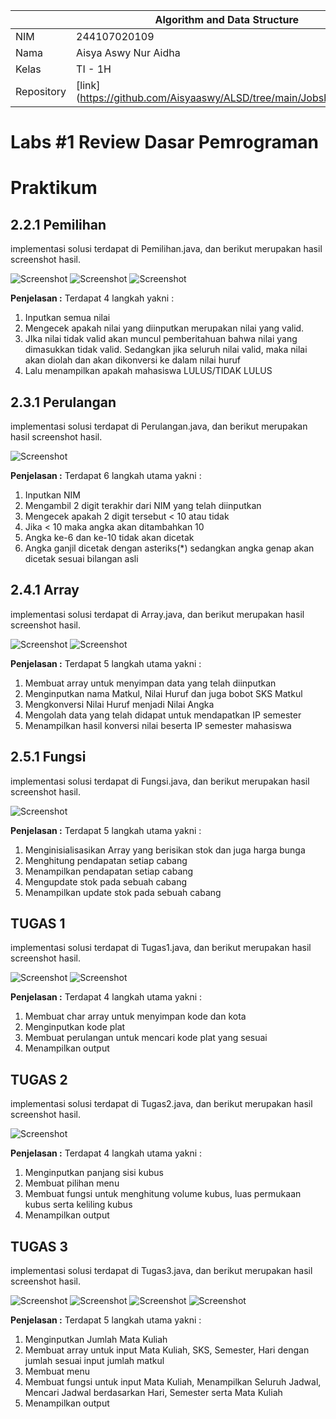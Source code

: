 |  | Algorithm and Data Structure |
|--|--|
| NIM |  244107020109|
| Nama |  Aisya Aswy Nur Aidha|
| Kelas | TI - 1H |
| Repository | [link] (https://github.com/Aisyaaswy/ALSD/tree/main/Jobsheet%201) |

# Labs #1 Review Dasar Pemrograman 
#  Praktikum
## 2.2.1 Pemilihan

implementasi solusi terdapat di Pemilihan.java, dan berikut merupakan hasil screenshot hasil.

![Screenshot](image/Pemilihan1.png)
![Screenshot](image/Pemilihan2.png)
![Screenshot](image/Pemilihan3.png)

**Penjelasan :** Terdapat 4 langkah yakni :
1. Inputkan semua nilai
2. Mengecek apakah nilai yang diinputkan merupakan nilai yang valid.
3. JIka nilai tidak valid akan muncul pemberitahuan bahwa nilai yang dimasukkan tidak valid. Sedangkan jika seluruh nilai valid, maka nilai akan diolah dan akan dikonversi ke dalam nilai huruf
4. Lalu menampilkan apakah mahasiswa LULUS/TIDAK LULUS

## 2.3.1 Perulangan

implementasi solusi terdapat di Perulangan.java, dan berikut merupakan hasil screenshot hasil.

![Screenshot](image/Perulangan.png)

**Penjelasan :** Terdapat 6 langkah utama yakni :
1. Inputkan NIM 
2. Mengambil 2 digit terakhir dari NIM yang telah diinputkan 
3. Mengecek apakah 2 digit tersebut < 10 atau tidak
4. Jika < 10 maka angka akan ditambahkan 10
5. Angka ke-6 dan ke-10 tidak akan dicetak
6. Angka ganjil dicetak dengan asteriks(*) sedangkan angka genap akan dicetak sesuai bilangan asli

## 2.4.1 Array

implementasi solusi terdapat di Array.java, dan berikut merupakan hasil screenshot hasil.

![Screenshot](image/Array1.png)
![Screenshot](image/Array2.png)

**Penjelasan :** Terdapat 5 langkah utama yakni :
1. Membuat array untuk menyimpan data yang telah diinputkan
2. Menginputkan nama Matkul, Nilai Huruf dan juga bobot SKS Matkul 
3. Mengkonversi Nilai Huruf menjadi Nilai Angka
4. Mengolah data yang telah didapat untuk mendapatkan IP semester
5. Menampilkan hasil konversi nilai beserta IP semester mahasiswa

## 2.5.1 Fungsi

implementasi solusi terdapat di Fungsi.java, dan berikut merupakan hasil screenshot hasil.

![Screenshot](image/Fungsi.png)

**Penjelasan :** Terdapat 5 langkah utama yakni :
1. Menginisialisasikan Array yang berisikan stok dan juga harga bunga
2. Menghitung pendapatan setiap cabang
3. Menampilkan pendapatan setiap cabang
4. Mengupdate stok pada sebuah cabang
5. Menampilkan update stok pada sebuah cabang

## TUGAS 1

implementasi solusi terdapat di Tugas1.java, dan berikut merupakan hasil screenshot hasil.

![Screenshot](image/Tugas1-1.png)
![Screenshot](image/Tugas1-2.png)

**Penjelasan :** Terdapat 4 langkah utama yakni :
1. Membuat char array untuk menyimpan kode dan kota
2. Menginputkan kode plat
3. Membuat perulangan untuk mencari kode plat yang sesuai
4. Menampilkan output

## TUGAS 2

implementasi solusi terdapat di Tugas2.java, dan berikut merupakan hasil screenshot hasil.

![Screenshot](image/Tugas2.png)

**Penjelasan :** Terdapat 4 langkah utama yakni :
1. Menginputkan panjang sisi kubus
2. Membuat pilihan menu 
3. Membuat fungsi untuk menghitung volume kubus, luas permukaan kubus serta keliling kubus
4. Menampilkan output

## TUGAS 3

implementasi solusi terdapat di Tugas3.java, dan berikut merupakan hasil screenshot hasil.

![Screenshot](image/Tugas3-1.png)
![Screenshot](image/Tugas3-2.png)
![Screenshot](image/Tugas3-3.png)
![Screenshot](image/Tugas3-4.png)

**Penjelasan :** Terdapat 5 langkah utama yakni :
1. Menginputkan Jumlah Mata Kuliah
2. Membuat array untuk input Mata Kuliah, SKS, Semester, Hari dengan jumlah sesuai input jumlah matkul
3. Membuat menu
4. Membuat fungsi untuk input Mata Kuliah, Menampilkan Seluruh Jadwal, Mencari Jadwal berdasarkan Hari, Semester serta Mata Kuliah
5. Menampilkan output